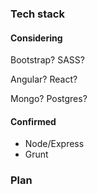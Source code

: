 ### Tech stack 

#### Considering

Bootstrap? SASS?

Angular? React?

Mongo? Postgres?

#### Confirmed

- Node/Express
- Grunt

### Plan 